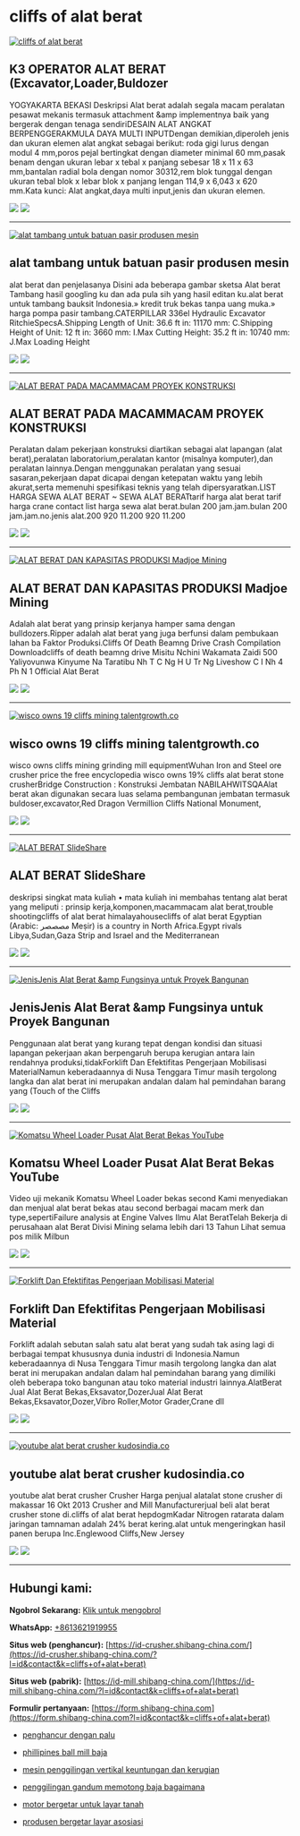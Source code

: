 # cliffs of alat berat

<a href="https://swt.shibang-china.com/?l=id&img&k=cliffs+of+alat+berat" target="_blank">![cliffs of alat berat](http://static.shibang-china.com/all-800x300/1369.jpg)</a>

## K3 OPERATOR ALAT BERAT (Excavator,Loader,Buldozer
YOGYAKARTA BEKASI Deskripsi Alat berat adalah segala macam peralatan pesawat mekanis termasuk attachment &amp implementnya baik yang bergerak dengan tenaga sendiriDESAIN ALAT ANGKAT BERPENGGERAKMULA DAYA MULTI INPUTDengan demikian,diperoleh jenis dan ukuran elemen alat angkat sebagai berikut: roda gigi lurus dengan modul 4 mm,poros pejal bertingkat dengan diameter minimal 60 mm,pasak benam dengan ukuran lebar x tebal x panjang sebesar 18 x 11 x 63 mm,bantalan radial bola dengan nomor 30312,rem blok tunggal dengan ukuran tebal blok x lebar blok x panjang lengan 114,9 x 6,043 x 620 mm.Kata kunci: Alat angkat,daya multi input,jenis dan ukuran elemen.


<a href="https://whatsapp.shibangsoft.com/WhatsApp.php" target="_blank" title="WhatsApp">![](http://static.shibang-china.com/icon/whatsapp.png)</a> <a href="https://swt.shibang-china.com/?l=id&icon&k=cliffs+of+alat+berat" target="_blank">![](http://static.shibang-china.com/icon/chat-id.png)</a>

---

<a href="https://swt.shibang-china.com/?l=id&img&k=cliffs+of+alat+berat" target="_blank">![alat tambang untuk batuan pasir produsen mesin](http://static.shibang-china.com/all-800x300/1088.jpg)</a>

## alat tambang untuk batuan pasir produsen mesin
alat berat dan penjelasanya Disini ada beberapa gambar sketsa Alat berat Tambang hasil googling ku dan ada pula sih yang hasil editan ku.alat berat untuk tambang bauksit Indonesia.» kredit truk bekas tanpa uang muka.» harga pompa pasir tambang.CATERPILLAR 336el Hydraulic Excavator RitchieSpecsA.Shipping Length of Unit: 36.6 ft in: 11170 mm: C.Shipping Height of Unit: 12 ft in: 3660 mm: I.Max Cutting Height: 35.2 ft in: 10740 mm: J.Max Loading Height


<a href="https://whatsapp.shibangsoft.com/WhatsApp.php" target="_blank" title="WhatsApp">![](http://static.shibang-china.com/icon/whatsapp.png)</a> <a href="https://swt.shibang-china.com/?l=id&icon&k=cliffs+of+alat+berat" target="_blank">![](http://static.shibang-china.com/icon/chat-id.png)</a>

---

<a href="https://swt.shibang-china.com/?l=id&img&k=cliffs+of+alat+berat" target="_blank">![ALAT BERAT PADA MACAMMACAM PROYEK KONSTRUKSI](http://static.shibang-china.com/all-800x300/322.jpg)</a>

## ALAT BERAT PADA MACAMMACAM PROYEK KONSTRUKSI
Peralatan dalam pekerjaan konstruksi diartikan sebagai alat lapangan (alat berat),peralatan laboratorium,peralatan kantor (misalnya komputer),dan peralatan lainnya.Dengan menggunakan peralatan yang sesuai sasaran,pekerjaan dapat dicapai dengan ketepatan waktu yang lebih akurat,serta memenuhi spesifikasi teknis yang telah dipersyaratkan.LIST HARGA SEWA ALAT BERAT ~ SEWA ALAT BERATtarif harga alat berat tarif harga crane contact list harga sewa alat berat.bulan 200 jam.jam.bulan 200 jam.jam.no.jenis alat.200 920 11.200 920 11.200


<a href="https://whatsapp.shibangsoft.com/WhatsApp.php" target="_blank" title="WhatsApp">![](http://static.shibang-china.com/icon/whatsapp.png)</a> <a href="https://swt.shibang-china.com/?l=id&icon&k=cliffs+of+alat+berat" target="_blank">![](http://static.shibang-china.com/icon/chat-id.png)</a>

---

<a href="https://swt.shibang-china.com/?l=id&img&k=cliffs+of+alat+berat" target="_blank">![ALAT BERAT DAN KAPASITAS PRODUKSI Madjoe Mining](http://static.shibang-china.com/all-800x300/1267.jpg)</a>

## ALAT BERAT DAN KAPASITAS PRODUKSI Madjoe Mining
Adalah alat berat yang prinsip kerjanya hamper sama dengan bulldozers.Ripper adalah alat berat yang juga berfunsi dalam pembukaan lahan ba Faktor Produksi.Cliffs Of Death Beamng Drive Crash Compilation Downloadcliffs of death beamng drive Misitu Nchini Wakamata Zaidi 500 Yaliyovunwa Kinyume Na Taratibu Nh T C Ng H U Tr Ng Liveshow C I Nh 4 Ph N 1 Official Alat Berat


<a href="https://whatsapp.shibangsoft.com/WhatsApp.php" target="_blank" title="WhatsApp">![](http://static.shibang-china.com/icon/whatsapp.png)</a> <a href="https://swt.shibang-china.com/?l=id&icon&k=cliffs+of+alat+berat" target="_blank">![](http://static.shibang-china.com/icon/chat-id.png)</a>

---

<a href="https://swt.shibang-china.com/?l=id&img&k=cliffs+of+alat+berat" target="_blank">![wisco owns 19 cliffs mining talentgrowth.co](http://static.shibang-china.com/all-800x300/1296.jpg)</a>

## wisco owns 19 cliffs mining talentgrowth.co
wisco owns cliffs mining grinding mill equipmentWuhan Iron and Steel ore crusher price the free encyclopedia wisco owns 19% cliffs alat berat stone crusherBridge Construction : Konstruksi Jembatan NABILAHWITSQAAlat berat akan digunakan secara luas selama pembangunan jembatan termasuk buldoser,excavator,Red Dragon Vermillion Cliffs National Monument,


<a href="https://whatsapp.shibangsoft.com/WhatsApp.php" target="_blank" title="WhatsApp">![](http://static.shibang-china.com/icon/whatsapp.png)</a> <a href="https://swt.shibang-china.com/?l=id&icon&k=cliffs+of+alat+berat" target="_blank">![](http://static.shibang-china.com/icon/chat-id.png)</a>

---

<a href="https://swt.shibang-china.com/?l=id&img&k=cliffs+of+alat+berat" target="_blank">![ALAT BERAT SlideShare](http://static.shibang-china.com/all-800x300/102.jpg)</a>

## ALAT BERAT SlideShare
deskripsi singkat mata kuliah • mata kuliah ini membahas tentang alat berat yang meliputi : prinsip kerja,komponen,macammacam alat berat,trouble shootingcliffs of alat berat himalayahousecliffs of alat berat Egyptian (Arabic: ‫ مصصصر‬Meṣir) is a country in North Africa.Egypt rivals Libya,Sudan,Gaza Strip and Israel and the Mediterranean


<a href="https://whatsapp.shibangsoft.com/WhatsApp.php" target="_blank" title="WhatsApp">![](http://static.shibang-china.com/icon/whatsapp.png)</a> <a href="https://swt.shibang-china.com/?l=id&icon&k=cliffs+of+alat+berat" target="_blank">![](http://static.shibang-china.com/icon/chat-id.png)</a>

---

<a href="https://swt.shibang-china.com/?l=id&img&k=cliffs+of+alat+berat" target="_blank">![JenisJenis Alat Berat &amp Fungsinya untuk Proyek Bangunan](http://static.shibang-china.com/all-800x300/522.jpg)</a>

## JenisJenis Alat Berat &amp Fungsinya untuk Proyek Bangunan
Penggunaan alat berat yang kurang tepat dengan kondisi dan situasi lapangan pekerjaan akan berpengaruh berupa kerugian antara lain rendahnya produksi,tidakForklift Dan Efektifitas Pengerjaan Mobilisasi MaterialNamun keberadaannya di Nusa Tenggara Timur masih tergolong langka dan alat berat ini merupakan andalan dalam hal pemindahan barang yang (Touch of the Cliffs


<a href="https://whatsapp.shibangsoft.com/WhatsApp.php" target="_blank" title="WhatsApp">![](http://static.shibang-china.com/icon/whatsapp.png)</a> <a href="https://swt.shibang-china.com/?l=id&icon&k=cliffs+of+alat+berat" target="_blank">![](http://static.shibang-china.com/icon/chat-id.png)</a>

---

<a href="https://swt.shibang-china.com/?l=id&img&k=cliffs+of+alat+berat" target="_blank">![Komatsu Wheel Loader Pusat Alat Berat Bekas YouTube](http://static.shibang-china.com/all-800x300/1136.jpg)</a>

## Komatsu Wheel Loader Pusat Alat Berat Bekas YouTube
Video uji mekanik Komatsu Wheel Loader bekas second Kami menyediakan dan menjual alat berat bekas atau second berbagai macam merk dan type,sepertiFailure analysis at Engine Valves Ilmu Alat BeratTelah Bekerja di perusahaan alat Berat Divisi Mining selama lebih dari 13 Tahun Lihat semua pos milik Milbun


<a href="https://whatsapp.shibangsoft.com/WhatsApp.php" target="_blank" title="WhatsApp">![](http://static.shibang-china.com/icon/whatsapp.png)</a> <a href="https://swt.shibang-china.com/?l=id&icon&k=cliffs+of+alat+berat" target="_blank">![](http://static.shibang-china.com/icon/chat-id.png)</a>

---

<a href="https://swt.shibang-china.com/?l=id&img&k=cliffs+of+alat+berat" target="_blank">![Forklift Dan Efektifitas Pengerjaan Mobilisasi Material](http://static.shibang-china.com/all-800x300/975.jpg)</a>

## Forklift Dan Efektifitas Pengerjaan Mobilisasi Material
Forklift adalah sebutan salah satu alat berat yang sudah tak asing lagi di berbagai tempat khususnya dunia industri di Indonesia.Namun keberadaannya di Nusa Tenggara Timur masih tergolong langka dan alat berat ini merupakan andalan dalam hal pemindahan barang yang dimiliki oleh beberapa toko bangunan atau toko material industri lainnya.AlatBerat Jual Alat Berat Bekas,Eksavator,DozerJual Alat Berat Bekas,Eksavator,Dozer,Vibro Roller,Motor Grader,Crane dll


<a href="https://whatsapp.shibangsoft.com/WhatsApp.php" target="_blank" title="WhatsApp">![](http://static.shibang-china.com/icon/whatsapp.png)</a> <a href="https://swt.shibang-china.com/?l=id&icon&k=cliffs+of+alat+berat" target="_blank">![](http://static.shibang-china.com/icon/chat-id.png)</a>

---

<a href="https://swt.shibang-china.com/?l=id&img&k=cliffs+of+alat+berat" target="_blank">![youtube alat berat crusher kudosindia.co](http://static.shibang-china.com/all-800x300/225.jpg)</a>

## youtube alat berat crusher kudosindia.co
youtube alat berat crusher Crusher Harga penjual alatalat stone crusher di makassar 16 Okt 2013 Crusher and Mill Manufacturerjual beli alat berat crusher stone di.cliffs of alat berat hepdogmKadar Nitrogen ratarata dalam jaringan tamnaman adalah 24% berat kering.alat untuk mengeringkan hasil panen berupa Inc.Englewood Cliffs,New Jersey


<a href="https://whatsapp.shibangsoft.com/WhatsApp.php" target="_blank" title="WhatsApp">![](http://static.shibang-china.com/icon/whatsapp.png)</a> <a href="https://swt.shibang-china.com/?l=id&icon&k=cliffs+of+alat+berat" target="_blank">![](http://static.shibang-china.com/icon/chat-id.png)</a>

---
## Hubungi kami:

**Ngobrol Sekarang:** [Klik untuk mengobrol](https://swt.shibang-china.com?l=id&contact&k=cliffs+of+alat+berat)

**WhatsApp:**  [+8613621919955](https://whatsapp.shibangsoft.com/WhatsApp.php)

**Situs web (penghancur):** [https://id-crusher.shibang-china.com/](https://id-crusher.shibang-china.com/?l=id&contact&k=cliffs+of+alat+berat)

**Situs web (pabrik):** [https://id-mill.shibang-china.com/](https://id-mill.shibang-china.com/?l=id&contact&k=cliffs+of+alat+berat)

**Formulir pertanyaan:** [https://form.shibang-china.com](https://form.shibang-china.com?l=id&contact&k=cliffs+of+alat+berat)

* [penghancur dengan palu](../28/penghancur%20dengan%20palu.md)

* [phillipines ball mill baja](../27/phillipines%20ball%20mill%20baja.md)

* [mesin penggilingan vertikal keuntungan dan kerugian](../16/mesin%20penggilingan%20vertikal%20keuntungan%20dan%20kerugian.md)

* [penggilingan gandum memotong baja bagaimana](../24/penggilingan%20gandum%20memotong%20baja%20bagaimana.md)

* [motor bergetar untuk layar tanah](../17/motor%20bergetar%20untuk%20layar%20tanah.md)

* [produsen bergetar layar asosiasi](../24/produsen%20bergetar%20layar%20asosiasi.md)